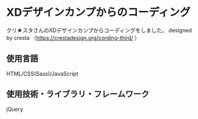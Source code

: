 # XDデザインカンプからのコーディング
クリ★スタさんのXDデザインカンプからコーディングをしました。 
designed by cresta （https://crestadesign.org/cording-third/  ）

## 使用言語  
HTML/CSS(Sass)/JavaScript  
## 使用技術・ライブラリ・フレームワーク  
jQuery  
